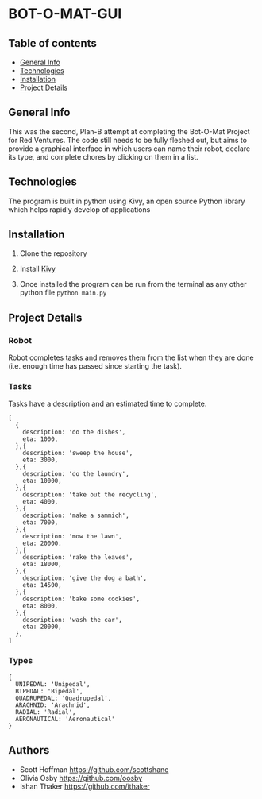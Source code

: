# BOT-O-MAT-GUI


## Table of contents
* [General Info](#general-info)
* [Technologies](#technologies)
* [Installation](#installation)
* [Project Details](#project-details)

## General Info
This was the second, Plan-B attempt at completing the Bot-O-Mat Project for Red Ventures. The code still needs to be fully fleshed out, but aims to provide a graphical interface in which users can name their robot, declare its type, and complete chores by clicking on them in a list.

## Technologies
The program is built in python using Kivy, an open source Python library which helps rapidly develop of applications

## Installation
1. Clone the repository

2. Install [Kivy](https://kivy.org/#download)

3. Once installed the program can be run from the terminal as any other python file 
`python main.py`

## Project Details

### Robot
Robot completes tasks and removes them from the list when they are done (i.e. enough time has passed since starting the task).

### Tasks
Tasks have a description and an estimated time to complete.

```
[
  {
    description: 'do the dishes',
    eta: 1000,
  },{
    description: 'sweep the house',
    eta: 3000,
  },{
    description: 'do the laundry',
    eta: 10000,
  },{
    description: 'take out the recycling',
    eta: 4000,
  },{
    description: 'make a sammich',
    eta: 7000,
  },{
    description: 'mow the lawn',
    eta: 20000,
  },{
    description: 'rake the leaves',
    eta: 18000,
  },{
    description: 'give the dog a bath',
    eta: 14500,
  },{
    description: 'bake some cookies',
    eta: 8000,
  },{
    description: 'wash the car',
    eta: 20000,
  },
]
```

### Types
```
{ 
  UNIPEDAL: 'Unipedal',
  BIPEDAL: 'Bipedal',
  QUADRUPEDAL: 'Quadrupedal',
  ARACHNID: 'Arachnid',
  RADIAL: 'Radial',
  AERONAUTICAL: 'Aeronautical'
}
```


## Authors
- Scott Hoffman <https://github.com/scottshane>
- Olivia Osby <https://github.com/oosby>
- Ishan Thaker <https://github.com/ithaker>
